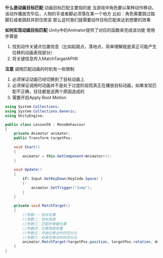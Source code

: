 **什么是动画目标匹配**
动画目标匹配主要指的是
当游戏中角色要以某种动作移动，该动作播放完毕后，人物的手或者脚必须落在某一个地方
比如：角色需要跳过踏脚石或者跳跃并抓住房梁
那么这时我们就需要动作目标匹配来达到想要的效果

**如何实现动画目标匹配**
Unity中的Animator提供了对应的函数来完成该功能
使用步骤是
1. 找到动作关键点位置信息（比如起跳点，落地点，简单理解就是真正可能产生位移的动画表现部分）
2. 将关键信息传入MatchTargetAPI中

**注意**
调用匹配动画的时机有一些限制
1. 必须保证动画已经切换到了目标动画上
2. 必须保证调用时动画并不是处于过度阶段而真正在播放目标动画，如果发现匹配不正确，往往都是这两个原因造成的
3. 需要开启Apply Root Motion

```c#
using System.Collections;
using System.Collections.Generic;
using UnityEngine;

public class Lesson56 : MonoBehaviour
{
    private Animator animator;
    public Transform targetPos;
    
    void Start()
    {
        animator = this.GetComponent<Animator>();
    }
    
    void Update()
    {
        if( Input.GetKeyDown(KeyCode.Space) )
        {
            animator.SetTrigger("Jump");
        }
    }
    
    private void MatchTarget()
    {
        //参数一：目标位置
        //参数二：目标角度
        //参数三：匹配的骨骼位置
        //参数四：位置角度权重
        //参数五：开始位移动作的百分比
        //参数六：结束位移动作的百分比
        animator.MatchTarget(targetPos.position, targetPos.rotation, AvatarTarget.RightFoot, new MatchTargetWeightMask(Vector3.one, 1), 0.4f, 0.64f);
    }
}

```